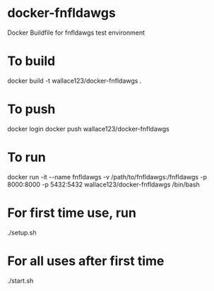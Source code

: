 # docker-fnfldawgs
Docker Buildfile for fnfldawgs test environment

# To build
docker build -t wallace123/docker-fnfldawgs .

# To push
docker login
docker push wallace123/docker-fnfldawgs

# To run
docker run -it --name fnfldawgs -v /path/to/fnfldawgs:/fnfldawgs -p 8000:8000 -p 5432:5432 wallace123/docker-fnfldawgs /bin/bash

# For first time use, run
./setup.sh

# For all uses after first time
./start.sh
